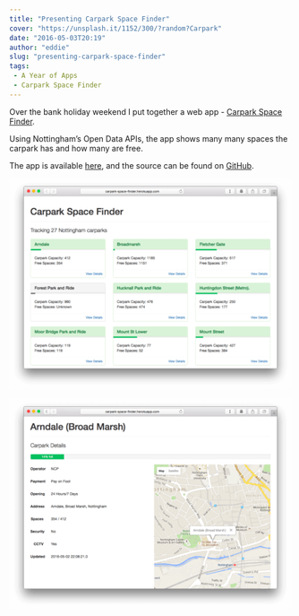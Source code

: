 ```yaml
---
title: "Presenting Carpark Space Finder"
cover: "https://unsplash.it/1152/300/?random?Carpark"
date: "2016-05-03T20:19"
author: "eddie"
slug: "presenting-carpark-space-finder"
tags:
 - A Year of Apps
 - Carpark Space Finder
---
```

Over the bank holiday weekend I put together a web app - [Carpark Space Finder](http://carpark-space-finder.herokuapp.com).

Using Nottingham’s Open Data APIs, the app shows many many spaces the carpark has and how many are free.

The app is available [here](http://carpark-space-finder.herokuapp.com), and the source can be found on [GitHub](https://github.com/eddielee6/CarparkSpaceFinder).

![Carpark Space Finder Home](/images/carpark-space-finder-home.png)

![Carpark Space Finder View](/images/carpark-space-finder-view.png)
